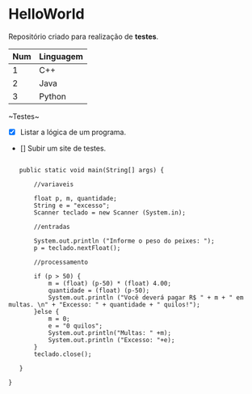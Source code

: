 # HelloWorld
 Repositório criado para realização de **testes**.
 
 Num | Linguagem
 ---| ---
 1 | C++
 2 | Java
 3 | Python
 
 
 ~Testes~
 
 - [x] Listar a lógica de um programa.
 - [] Subir um site de testes.
 
 ```
 
	public static void main(String[] args) {
		
		//variaveis
		
		float p, m, quantidade;
		String e = "excesso";
		Scanner teclado = new Scanner (System.in);
		
		//entradas
		
		System.out.println ("Informe o peso do peixes: ");
		p = teclado.nextFloat();
		
		//processamento
		
		if (p > 50) {
			m = (float) (p-50) * (float) 4.00;
			quantidade = (float) (p-50);
			System.out.println ("Você deverá pagar R$ " + m + " em multas. \n" + "Excesso: " + quantidade + " quilos!");
		}else {
			m = 0;
			e = "0 quilos";
			System.out.println("Multas: " +m);
			System.out.println ("Excesso: "+e);
		}
		teclado.close();

	}

}
```
